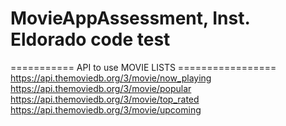 # MovieAppAssessment, Inst. Eldorado code test

=========== API to use MOVIE LISTS =================
https://api.themoviedb.org/3/movie/now_playing
https://api.themoviedb.org/3/movie/popular
https://api.themoviedb.org/3/movie/top_rated
https://api.themoviedb.org/3/movie/upcoming